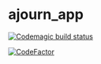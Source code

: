 # ajourn_app

[![Codemagic build status](https://api.codemagic.io/apps/643039827a7deb58a2a736e6/643039827a7deb58a2a736e5/status_badge.svg)](https://codemagic.io/apps/643039827a7deb58a2a736e6/643039827a7deb58a2a736e5/latest_build)
 
[![CodeFactor](https://www.codefactor.io/repository/github/maneesha14w/ajourn_app/badge)](https://www.codefactor.io/repository/github/maneesha14w/ajourn_app)
